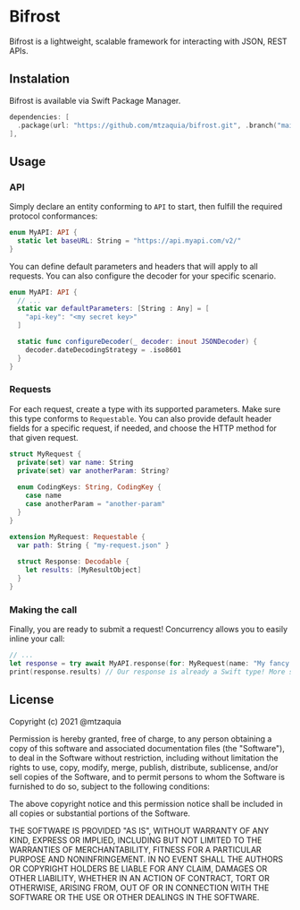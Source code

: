 # Bifrost

Bifrost is a lightweight, scalable framework for interacting with JSON, REST APIs.

## Instalation

Bifrost is available via Swift Package Manager.

```swift
dependencies: [
  .package(url: "https://github.com/mtzaquia/bifrost.git", .branch("main")),
],
```

## Usage

### API

Simply declare an entity conforming to `API` to start, then fulfill the required protocol conformances:

```swift
enum MyAPI: API {
  static let baseURL: String = "https://api.myapi.com/v2/"
}
``` 

You can define default parameters and headers that will apply to all requests. You can also configure the decoder for your specific scenario.

```swift
enum MyAPI: API {
  // ...
  static var defaultParameters: [String : Any] = [
    "api-key": "<my secret key>"
  ]

  static func configureDecoder(_ decoder: inout JSONDecoder) {
    decoder.dateDecodingStrategy = .iso8601
  }
}
```

### Requests

For each request, create a type with its supported parameters. Make sure this type conforms to `Requestable`. 
You can also provide default header fields for a specific request, if needed, and choose the HTTP method for that given request. 

```swift
struct MyRequest {
  private(set) var name: String
  private(set) var anotherParam: String?
  
  enum CodingKeys: String, CodingKey {
    case name
    case anotherParam = "another-param"
  }
}

extension MyRequest: Requestable {
  var path: String { "my-request.json" }
  
  struct Response: Decodable {
    let results: [MyResultObject]
  }
}
``` 

### Making the call

Finally, you are ready to submit a request! Concurrency allows you to easily inline your call: 

```swift
// ...
let response = try await MyAPI.response(for: MyRequest(name: "My fancy name"))
print(response.results) // Our response is already a Swift type! More specifically, an instance of `MyRequest.Response`.
```

## License

Copyright (c) 2021 @mtzaquia

Permission is hereby granted, free of charge, to any person obtaining a copy
of this software and associated documentation files (the "Software"), to deal
in the Software without restriction, including without limitation the rights
to use, copy, modify, merge, publish, distribute, sublicense, and/or sell
copies of the Software, and to permit persons to whom the Software is
furnished to do so, subject to the following conditions:

The above copyright notice and this permission notice shall be included in all
copies or substantial portions of the Software.

THE SOFTWARE IS PROVIDED "AS IS", WITHOUT WARRANTY OF ANY KIND, EXPRESS OR
IMPLIED, INCLUDING BUT NOT LIMITED TO THE WARRANTIES OF MERCHANTABILITY,
FITNESS FOR A PARTICULAR PURPOSE AND NONINFRINGEMENT. IN NO EVENT SHALL THE
AUTHORS OR COPYRIGHT HOLDERS BE LIABLE FOR ANY CLAIM, DAMAGES OR OTHER
LIABILITY, WHETHER IN AN ACTION OF CONTRACT, TORT OR OTHERWISE, ARISING FROM,
OUT OF OR IN CONNECTION WITH THE SOFTWARE OR THE USE OR OTHER DEALINGS IN THE
SOFTWARE.
